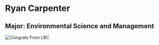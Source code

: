 # Ryan Carpenter

## Major: Environmental Science and Management


<img class="markdownImage" src="./markdownAssetPath/Congrats-from-LBC.png" alt="Congrats From LBC"/>